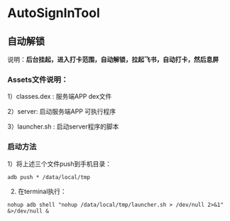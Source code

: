# AutoSignInTool

## 自动解锁

说明：**后台挂起，进入打卡范围，自动解锁，拉起飞书，自动打卡，然后息屏**

### Assets文件说明：

1）classes.dex : 服务端APP dex文件

2）server: 启动服务端APP 可执行程序

3）launcher.sh : 启动server程序的脚本

### 启动方法

1）将上述三个文件push到手机目录：

```shell
adb push * /data/local/tmp
```

2)  在terminal执行：

```shell
nohup adb shell "nohup /data/local/tmp/launcher.sh > /dev/null 2>&1" &>/dev/null &
```

